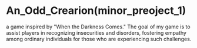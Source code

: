 # An_Odd_Crearion(minor_preoject_1)
a game inspired by "When the Darkness Comes." The goal of my game is to assist players in recognizing insecurities and disorders, fostering empathy among ordinary individuals for those who are experiencing such challenges.
